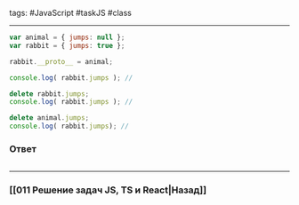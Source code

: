 tags: #JavaScript #taskJS #class 
___

```js
var animal = { jumps: null };
var rabbit = { jumps: true };

rabbit.__proto__ = animal;

console.log( rabbit.jumps ); //

delete rabbit.jumps;
console.log( rabbit.jumps ); //

delete animal.jumps;
console.log( rabbit.jumps); //
```

### Ответ

```js

```

___
### [[011 Решение задач JS, TS и React|Назад]]